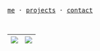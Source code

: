 <br />

<samp>[me](https://locene.com) · [projects](https://locene.com/projects) · [contact](https://locene.com/contact)</samp>

<br />

| <img align="center" src="https://github-readme-stats.vercel.app/api?username=locene&hide=issues,contribs&include_all_commits=true&theme=transparent&hide_border=true" /> | <img align="center" src="https://github-readme-stats.vercel.app/api/top-langs/?username=locene&layout=compact&theme=transparent&hide_border=true" /> |
| ------------- | ------------- |
